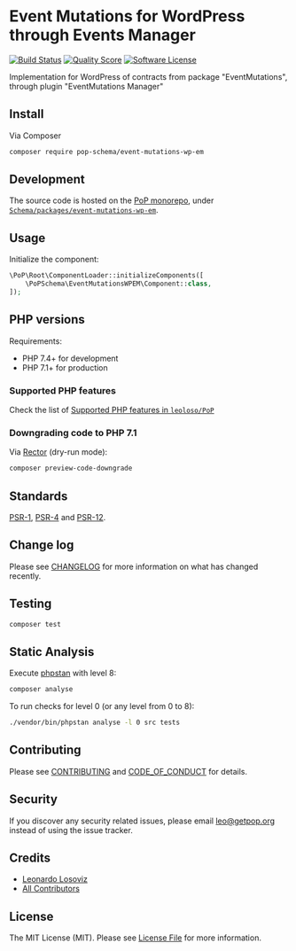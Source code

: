 # Event Mutations for WordPress through Events Manager

[![Build Status][ico-travis]][link-travis]
[![Quality Score][ico-code-quality]][link-code-quality]
[![Software License][ico-license]](LICENSE.md)

<!--
[![Latest Version on Packagist][ico-version]][link-packagist]
[![Coverage Status][ico-scrutinizer]][link-scrutinizer]
[![Total Downloads][ico-downloads]][link-downloads]
-->

Implementation for WordPress of contracts from package "EventMutations", through plugin "EventMutations Manager"

## Install

Via Composer

``` bash
composer require pop-schema/event-mutations-wp-em
```

## Development

The source code is hosted on the [PoP monorepo](https://github.com/leoloso/PoP), under [`Schema/packages/event-mutations-wp-em`](https://github.com/leoloso/PoP/tree/master/layers/Schema/packages/event-mutations-wp-em).

## Usage

Initialize the component:

``` php
\PoP\Root\ComponentLoader::initializeComponents([
    \PoPSchema\EventMutationsWPEM\Component::class,
]);
```

## PHP versions

Requirements:

- PHP 7.4+ for development
- PHP 7.1+ for production

### Supported PHP features

Check the list of [Supported PHP features in `leoloso/PoP`](https://github.com/leoloso/PoP/#supported-php-features)

### Downgrading code to PHP 7.1

Via [Rector](https://github.com/rectorphp/rector) (dry-run mode):

```bash
composer preview-code-downgrade
```

## Standards

[PSR-1](https://www.php-fig.org/psr/psr-1), [PSR-4](https://www.php-fig.org/psr/psr-4) and [PSR-12](https://www.php-fig.org/psr/psr-12).

## Change log

Please see [CHANGELOG](CHANGELOG.md) for more information on what has changed recently.

## Testing

``` bash
composer test
```

## Static Analysis

Execute [phpstan](https://github.com/phpstan/phpstan) with level 8:

``` bash
composer analyse
```

To run checks for level 0 (or any level from 0 to 8):

``` bash
./vendor/bin/phpstan analyse -l 0 src tests
```

## Contributing

Please see [CONTRIBUTING](CONTRIBUTING.md) and [CODE_OF_CONDUCT](CODE_OF_CONDUCT.md) for details.

## Security

If you discover any security related issues, please email leo@getpop.org instead of using the issue tracker.

## Credits

- [Leonardo Losoviz][link-author]
- [All Contributors][link-contributors]

## License

The MIT License (MIT). Please see [License File](LICENSE.md) for more information.

[ico-version]: https://img.shields.io/packagist/v/pop-schema/event-mutations-wp-em.svg?style=flat-square
[ico-license]: https://img.shields.io/badge/license-MIT-brightgreen.svg?style=flat-square
[ico-travis]: https://img.shields.io/travis/pop-schema/event-mutations-wp-em/master.svg?style=flat-square
[ico-scrutinizer]: https://img.shields.io/scrutinizer/coverage/g/pop-schema/event-mutations-wp-em.svg?style=flat-square
[ico-code-quality]: https://img.shields.io/scrutinizer/g/pop-schema/event-mutations-wp-em.svg?style=flat-square
[ico-downloads]: https://img.shields.io/packagist/dt/pop-schema/event-mutations-wp-em.svg?style=flat-square

[link-packagist]: https://packagist.org/packages/pop-schema/event-mutations-wp-em
[link-travis]: https://travis-ci.org/pop-schema/event-mutations-wp-em
[link-scrutinizer]: https://scrutinizer-ci.com/g/pop-schema/event-mutations-wp-em/code-structure
[link-code-quality]: https://scrutinizer-ci.com/g/pop-schema/event-mutations-wp-em
[link-downloads]: https://packagist.org/packages/pop-schema/event-mutations-wp-em
[link-author]: https://github.com/leoloso
[link-contributors]: ../../../../../../contributors
